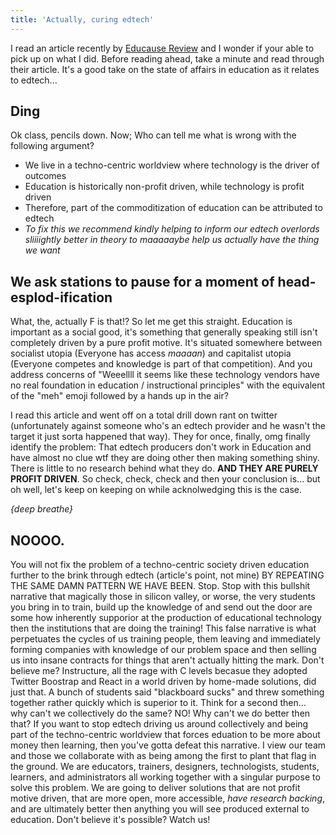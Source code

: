 ```yaml
---
title: 'Actually, curing edtech'
---
```


I read an article recently by [Educause Review](https://er.educause.edu/articles/2017/4/the-rise-of-educational-technology-as-a-sociocultural-and-ideological-phenomenon) and I wonder if your able to pick up on what I did. Before reading ahead, take a minute and read through their article. It's a good take on the state of affairs in education as it relates to edtech...

## Ding
Ok class, pencils down. Now; Who can tell me what is wrong with the following argument?
- We live in a techno-centric worldview where technology is the driver of outcomes
- Education is historically non-profit driven, while technology is profit driven
- Therefore, part of the commoditization of education can be attributed to edtech
- *To fix this we recommend kindly helping to inform our edtech overlords sliiiightly better in theory to maaaaaybe help us actually have the thing we want*

## We ask stations to pause for a moment of head-esplod-ification
What, the, actually F is that!? So let me get this straight. Education is important as a social good, it's something that generally speaking still isn't completely driven by a pure profit motive. It's situated somewhere between socialist utopia (Everyone has access *maaaan*) and capitalist utopia (Everyone competes and knowledge is part of that competition). And you address concerns of "Weeellll it seems like these technology vendors have no real foundation in education / instructional principles" with the equivalent of the "meh" emoji followed by a hands up in the air?

I read this article and went off on a total drill down rant on twitter (unfortunately against someone who's an edtech provider and he wasn't the target it just sorta happened that way). They for once, finally, omg finally identify the problem: That edtech producers don't work in Education and have almost no clue wtf they are doing other then making something shiny. There is little to no research behind what they do. **AND THEY ARE PURELY PROFIT DRIVEN**. So check, check, check and then your conclusion is... but oh well, let's keep on keeping on while acknolwedging this is the case.

*{deep breathe}*
## NOOOO.
You will not fix the problem of a techno-centric society driven education further to the brink through edtech (article's point, not mine) BY REPEATING THE SAME DAMN PATTERN WE HAVE BEEN. Stop. Stop with this bullshit narrative that magically those in silicon valley, or worse, the very students you bring in to train, build up the knowledge of and send out the door are some how inherently supporior at the production of educational technology then the institutions that are doing the training!
This false narrative is what perpetuates the cycles of us training people, them leaving and immediately forming companies with knowledge of our problem space and then selling us into insane contracts for things that aren't actually hitting the mark. Don't believe me? Instructure, all the rage with C levels becasue they adopted Twitter Boostrap and React in a world driven by home-made solutions, did just that. A bunch of students said "blackboard sucks" and threw something together rather quickly which is superior to it. Think for a second then... why can't we collectively do the same? NO! Why can't we do better then that?
If you want to stop edtech driving us around collectively and being part of the techno-centric worldview that forces eduation to be more about money then learning, then you've gotta defeat this narrative. I view our team and those we collaborate with as being among the first to plant that flag in the ground. We are educators, trainers, designers, technologists, students, learners, and administrators all working together with a singular purpose to solve this problem. We are going to deliver solutions that are not profit motive driven, that are more open, more accessible, _have research backing_, and are ultimately better then anything you will see produced external to education.
Don't believe it's possible? Watch us!